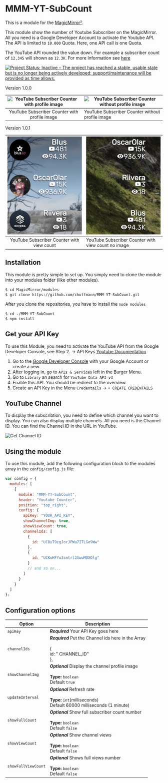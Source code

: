 # MMM-YT-SubCount

This is a module for the [MagicMirror²](https://github.com/MichMich/MagicMirror/).

This module show the number of Youtube Subscriber on the MagicMirror. All you need is a Google Developer Account to activate the Youtube API. The API is limited to `10.000` Quota. Here, one API call is one Quota.

The YouTube API rounded the value down. For example a subscriber count of `12,345` will shown as `12.3K`. For more Information see [here](https://developers.google.com/youtube/v3/revision_history#release_notes_09_10_2019)

[![Project Status: Inactive – The project has reached a stable, usable state but is no longer being actively developed; support/maintenance will be provided as time allows.](https://www.repostatus.org/badges/latest/inactive.svg)](https://www.repostatus.org/#inactive)

Version 1.0.0

| ![YouTube Subscriber Counter with profile image](img/preshow_img.png) | ![YouTube Subscriber Counter without profile image](img/preshow.png) |
| :-------------------------------------------------------------------: | -------------------------------------------------------------------- |
|             YouTube Subscriber Counter with profile image             | YouTube Subscriber Counter without profile image                     |

Version 1.0.1

| ![YouTube Subscriber Counter with view count](img/view_count.png)  | ![YouTube Subscriber Counter with view count no image](img/view_count_no_img.png)  |
| :----------------------------------------------------------------: | ---------------------------------------------------------------------------------- |
|            YouTube Subscriber Counter with view count              | YouTube Subscriber Counter with view count no image                                |

## Installation

This module is pretty simple to set up. You simply need to clone the module into your modules folder (like other modules).

```
$ cd MagicMirror/modules
$ git clone https://github.com/choffmann/MMM-YT-SubCount.git
```

After you clone the repositories, you have to install the `node modules`

```
$ cd ./MMM-YT-SubCount
$ npm install
```

## Get your API Key

To use this Module, you need to activate the YouTube API from the Google Developer Console, see Step 2. → API Keys [Youtube Documentation](https://developers.google.com/youtube/registering_an_application#create_project)

1. Go to the [Google Developer Console](https://www.google.com/url?sa=t&rct=j&q=&esrc=s&source=web&cd=&ved=2ahUKEwiUwriR--HvAhVVhf0HHRBVB9EQFjAAegQIAxAD&url=https%3A%2F%2Fconsole.developers.google.com%2F%3Fhl%3Dde&usg=AOvVaw1vV9phF9_68m97-v1YVXsy) with your Google Account or create a new.
2. After logging in, go to `APIs & Services` left in the Burger Menu.
3. Go to `Library` an search for `YouTube Data API v3`
4. Enable this API. You should be redirect to the overview.
5. Create an API Key in the Menu `Credentails` → `+ CREATE CREDENTAILS`

## YouTube Channel

To display the subscribtion, you need to define which channel you want to display. You can also display multiple channels.
All you need is the Channel ID. You can find the Channel ID in the URL in YouTube.

![Get Channel ID](img/url_channel_id.png)

## Using the module

To use this module, add the following configuration block to the modules array in the `config/config.js` file:

```js
var config = {
  modules: [
    {
      module: "MMM-YT-SubCount",
      header: "Youtube Counter",
      position: "top_right",
      config: {
        apiKey: "YOUR_API_KEY",
        showChannelImg: true,
        showViewCount: true,
        channelIds: [
          {
            id: "UC8uT9cgJorJPWu7ITLGo9Ww"
          },
          {
            id: "UCKuHFYu3smtrl2AwwMOXOlg"
          }
          // and so on...
        ]
      }
    }
  ]
};
```

## Configuration options

| Option              | Description                                                                                                 |
| ------------------- | ----------------------------------------------------------------------------------------------------------- |
| `apiKey`            | **_Required_** Your API Key goes here                                                                       |
| `channelIds`        | **_Required_** Put the Channel ids here in the Array <br><br> {<br>id: " CHANNEL_ID"<br>},                  |
| `showChannelImg`    | **_Optional_** Display the channel profile image <br><br>**Type:** `boolean` <br>Default `true`             |
| `updateInterval`    | **_Optional_** Refresh rate <br><br>**Type:** `int`(milliseconds) <br>Default 60000 milliseconds (1 minute) |
| `showFullCount`     | **_Optional_** Show full subscriber count number <br><br>**Type:** `boolean` <br>Default `false`            |
| `showViewCount`     | **_Optional_** Show channel views <br><br>**Type:** `boolean` <br>Default `false`                           |
| `showFullViewCount` | **_Optional_** Shows full views number <br><br>**Type:** `boolean` <br>Default `false`                      |
